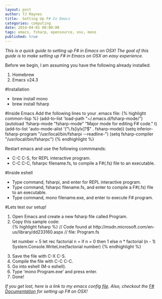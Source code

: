 ```yaml
---
layout: post
author: TJ Maynes
title: 	Setting Up F# In Emacs
categories: computing
date: 2014-04-01 00:00:00
tags: emacs, fsharp, opensource, osx, mono
published: true
---
```

*This is a quick guide to setting up F# in Emacs on OSX! The goal of this guide is to make setting up F# in Emacs on OSX an easy experience.*

Before we begin, I am assuming you have the following already installed:
<ol>
<li>Homebrew</li>
<li>Emacs v24.3</li>
</ol>

#Installation
<ul>
<li>brew install mono</li>
<li>brew install fsharp</li>
</ul>

#Inside Emacs
Add the following lines to your .emacs file:
{% highlight common-lisp %}
(add-to-list 'load-path "~/.emacs.d/fsharp-mode/")
(autoload 'fsharp-mode "fsharp-mode"     "Major mode for editing F# code." t)
(add-to-list 'auto-mode-alist '("\\.fs[iylx]?$" . fsharp-mode))
(setq inferior-fsharp-program "/usr/local/bin/fsharpi --readline-")
(setq fsharp-compiler "/usr/local/bin/fsharpc")
{% endhighlight %}

Restart emacs and use the following commmands:
<ul>
<li>C-C C-S, for REPL interactive program.</li>
<li>C-C C-C, fsharpc filename.fs, to compile a F#(.fs) file to an executable.</li>
</ul>

#Inside eshell
<ul>
<li>Type command, fsharpi, and enter for REPL interactive program.</li>
<li>Type command, fsharpc filename.fs, and enter to compile a F#(.fs) file to an executable.</li>
<li>Type command, mono filename.exe, and enter to execute F# program.</li>
</ul>

#Lets test our setup!
<ol>
<li>Open Emacs and create a new fsharp file called Program.</li>
<li>Copy this sample code:</li>
{% highlight fsharp %}
// Code found at http://msdn.microsoft.com/en-us/library/dd233160.aspx
// file: Program.fs

let number = 5
let rec factorial n =
    if n = 0
    then 1
    else n * factorial (n - 1)
System.Console.WriteLine(factorial number)
{% endhighlight %}
<li>Save the file with C-X C-S.</li>
<li>Compile the file with C-C C-C.</li>
<li>Go into eshell (M-x eshell). </li>
<li>Type 'mono Program.exe' and press enter.</li>
<li>Done!</li>
</ol>

*If you get lost, here is a link to my emacs config [file](https://raw.githubusercontent.com/TJMaynes/config/master/.emacs). Also, checkout the <a href="http://fsharp.org/use/mac/">F# Documentation</a> for setting up F# on OSX!*
